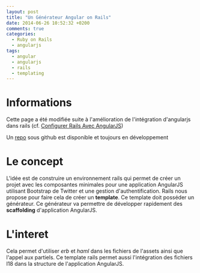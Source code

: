 ```yaml
---
layout: post
title: "Un Générateur Angular on Rails"
date: 2014-06-26 10:52:32 +0200
comments: true
categories: 
  - Ruby on Rails
  - angularjs
tags:
  - angular
  - angularjs
  - rails
  - templating
---
```


# Informations
Cette page a été modifiée suite à l'amélioration de l'intégration d'angularjs dans rails (cf. [Configurer Rails Avec AngularJS](http://0.0.0.0:4000/blog/2015/01/23/configurer-rails-avec-angularjs/))

Un [repo](https://github.com/alain-andre/ar-template) sous github est disponible et toujours en développement

# Le concept
L'idée est de construire un environnement rails qui permet de créer un projet avec les composantes minimales pour une application AngularJS utilisant Bootstrap de Twitter et une gestion d'authentification. Rails nous propose pour faire cela de créer un **template**. Ce template doit posséder un générateur. Ce générateur va permettre de développer rapidement des **scaffolding** d'application AngularJS.

# L'interet
Cela permet d'utiliser *erb* et *haml* dans les fichiers de l'assets ainsi que l'appel aux partiels. Ce template rails permet aussi l'intégration des fichiers I18 dans la structure de l'application AngularJS.
